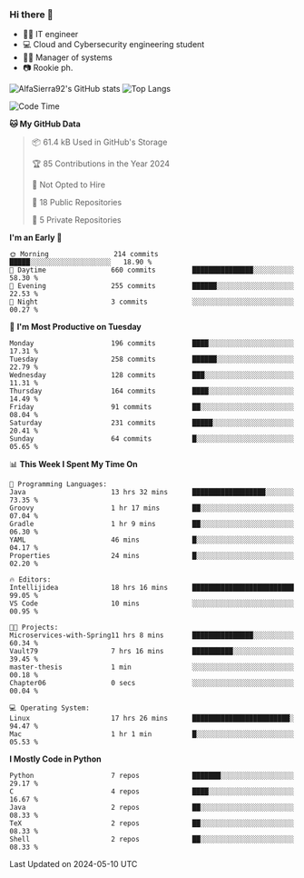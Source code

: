 ### Hi there 👋
- 👨‍💻 IT engineer
- 💻 Cloud and Cybersecurity engineering student
- 👨‍💼 Manager of systems
- 📷 Rookie ph.


![AlfaSierra92's GitHub stats](https://github-readme-stats.vercel.app/api?username=AlfaSierra92&theme=nord)
![Top Langs](https://github-readme-stats.vercel.app/api/top-langs/?username=AlfaSierra92&theme=nord&layout=compact)

<!--START_SECTION:waka-->
![Code Time](http://img.shields.io/badge/Code%20Time-85%20hrs%2044%20mins-blue)

**🐱 My GitHub Data** 

> 📦 61.4 kB Used in GitHub's Storage 
 > 
> 🏆 85 Contributions in the Year 2024
 > 
> 🚫 Not Opted to Hire
 > 
> 📜 18 Public Repositories 
 > 
> 🔑 5 Private Repositories 
 > 
**I'm an Early 🐤** 

```text
🌞 Morning                214 commits         █████░░░░░░░░░░░░░░░░░░░░   18.90 % 
🌆 Daytime                660 commits         ███████████████░░░░░░░░░░   58.30 % 
🌃 Evening                255 commits         ██████░░░░░░░░░░░░░░░░░░░   22.53 % 
🌙 Night                  3 commits           ░░░░░░░░░░░░░░░░░░░░░░░░░   00.27 % 
```
📅 **I'm Most Productive on Tuesday** 

```text
Monday                   196 commits         ████░░░░░░░░░░░░░░░░░░░░░   17.31 % 
Tuesday                  258 commits         ██████░░░░░░░░░░░░░░░░░░░   22.79 % 
Wednesday                128 commits         ███░░░░░░░░░░░░░░░░░░░░░░   11.31 % 
Thursday                 164 commits         ████░░░░░░░░░░░░░░░░░░░░░   14.49 % 
Friday                   91 commits          ██░░░░░░░░░░░░░░░░░░░░░░░   08.04 % 
Saturday                 231 commits         █████░░░░░░░░░░░░░░░░░░░░   20.41 % 
Sunday                   64 commits          █░░░░░░░░░░░░░░░░░░░░░░░░   05.65 % 
```


📊 **This Week I Spent My Time On** 

```text
💬 Programming Languages: 
Java                     13 hrs 32 mins      ██████████████████░░░░░░░   73.35 % 
Groovy                   1 hr 17 mins        ██░░░░░░░░░░░░░░░░░░░░░░░   07.04 % 
Gradle                   1 hr 9 mins         ██░░░░░░░░░░░░░░░░░░░░░░░   06.30 % 
YAML                     46 mins             █░░░░░░░░░░░░░░░░░░░░░░░░   04.17 % 
Properties               24 mins             █░░░░░░░░░░░░░░░░░░░░░░░░   02.20 % 

🔥 Editors: 
Intellijidea             18 hrs 16 mins      █████████████████████████   99.05 % 
VS Code                  10 mins             ░░░░░░░░░░░░░░░░░░░░░░░░░   00.95 % 

🐱‍💻 Projects: 
Microservices-with-Spring11 hrs 8 mins       ███████████████░░░░░░░░░░   60.34 % 
Vault79                  7 hrs 16 mins       ██████████░░░░░░░░░░░░░░░   39.45 % 
master-thesis            1 min               ░░░░░░░░░░░░░░░░░░░░░░░░░   00.18 % 
Chapter06                0 secs              ░░░░░░░░░░░░░░░░░░░░░░░░░   00.04 % 

💻 Operating System: 
Linux                    17 hrs 26 mins      ████████████████████████░   94.47 % 
Mac                      1 hr 1 min          █░░░░░░░░░░░░░░░░░░░░░░░░   05.53 % 
```

**I Mostly Code in Python** 

```text
Python                   7 repos             ███████░░░░░░░░░░░░░░░░░░   29.17 % 
C                        4 repos             ████░░░░░░░░░░░░░░░░░░░░░   16.67 % 
Java                     2 repos             ██░░░░░░░░░░░░░░░░░░░░░░░   08.33 % 
TeX                      2 repos             ██░░░░░░░░░░░░░░░░░░░░░░░   08.33 % 
Shell                    2 repos             ██░░░░░░░░░░░░░░░░░░░░░░░   08.33 % 
```




 Last Updated on 2024-05-10 UTC
<!--END_SECTION:waka-->

<!--
**AlfaSierra92/AlfaSierra92** is a ✨ _special_ ✨ repository because its `README.md` (this file) appears on your GitHub profile.

Here are some ideas to get you started:

- 🔭 I’m currently working on ...
- 🌱 I’m currently learning ...
- 👯 I’m looking to collaborate on ...
- 🤔 I’m looking for help with ...
- 💬 Ask me about ...
- 📫 How to reach me: ...
- 😄 Pronouns: ...
- ⚡ Fun fact: ...
-->
